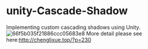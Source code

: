 # unity-Cascade-Shadow
Implementing custom cascading shadows using Unity.
![66f5b035f21886ccc05683e8](https://github.com/user-attachments/assets/4a19ced5-06da-44ff-917b-bfd1483f823d)
More detail please see here:http://chenglixue.top/?p=230
